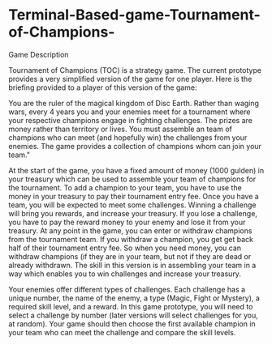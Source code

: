 # Terminal-Based-game-Tournament-of-Champions-

Game Description

Tournament of Champions (TOC) is a strategy game. The current prototype provides a very simplified version of the game for one player. Here is the briefing provided to a player of this version of the game: 

You are the ruler of the magical kingdom of Disc Earth. Rather than waging wars, every 4 years you and your enemies meet for a tournament where your respective champions engage in fighting challenges. The prizes are money rather than territory or lives. You must assemble an team of champions who can meet (and hopefully win) the challenges from your enemies. The game provides a collection of champions whom can join your team."

At the start of the game, you have a fixed amount of money (1000 gulden) in your treasury which can be used to assemble your team of champions for the tournament. To add a champion to your team, you have to use the money in your treasury to pay their tournament entry fee. Once you have a team, you will be expected to meet some challenges. Winning a challenge will bring you rewards, and increase your treasury. If you lose a challenge, you have to pay the reward money to your enemy and lose it from your treasury. At any point in the game, you can enter or withdraw champions from the tournament team. If you withdraw a champion, you get get back half of their tournament entry fee. So when you need money, you can withdraw champions (if they are in your team, but not if they are dead or already withdrawn. The skill in this version is in assembling your team in a way which enables you to win challenges and increase your treasury. 

Your enemies offer different types of challenges. Each challenge has a unique number, the name of the enemy, a type (Magic, Fight or Mystery), a required skill level, and a reward. In this game prototype, you will need to select a challenge by number (later versions will select challenges for you, at random). Your game should then choose the first available champion in your team who can meet the challenge and compare the skill levels. 
